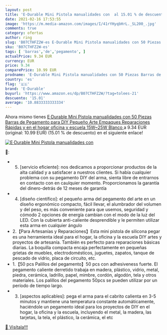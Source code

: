 ```yaml
---
layout: post
title: 'E·Durable Mini Pistola manualidades con  al 15.01 % de descuento'
date: 2021-02-16 17:53:55
image: 'https://m.media-amazon.com/images/I/41rYHyqbHrL._SL200_.jpg'
comments: true
category: ofertas
author: ring
slug: 'B07CTHFZ2W-es E·Durable Mini Pistola manualidades con 50 Piezas Barras...'
sku: 'B07CTHFZ2W-es'
tags: [ 'barras','de','pegamento', ]
actualPrice: 9.34 EUR
currency: EUR
price: 9.34
comparePrice: 10.99 EUR
prodname: 'E·Durable Mini Pistola manualidades con 50 Piezas Barras de Pegamento para DIY Pequeño Arte  Empaques  Reparaciones Rápidas y en el hogar  oficina y escuela   15W~25W  Blanco '
country: 'es'
flag: '🇪🇸'
brand: 'E·Durable'
buyurl: 'https://www.amazon.es/dp/B07CTHFZ2W/?tag=tolees-21'
descuento: '15.01'
average: '10.8833333333334'
---
```


Ahora mismo tienes [E·Durable Mini Pistola manualidades con 50 Piezas Barras de Pegamento para DIY Pequeño Arte  Empaques  Reparaciones Rápidas y en el hogar  oficina y escuela   15W~25W  Blanco ](https://www.amazon.es/dp/B07CTHFZ2W/?tag=tolees-21) a 9.34 EUR (original: 10.99 EUR) (15.01 %  de descuento) en el siguiente enlace!

[![E·Durable Mini Pistola manualidades con ](https://m.media-amazon.com/images/I/41rYHyqbHrL._SL200_.jpg)](https://www.amazon.es/dp/B07CTHFZ2W/?tag=tolees-21)

🔎:

- 5. [servicio eficiente]: nos dedicamos a proporcionar productos de la alta calidad y a satisfacer a nuestros clientes. Si había cualquier problema con su pegamento DIY del arma, sienta libre de entrarnos en contacto con en caulquier momento. Proporcionamos la garantía del dinero-detrás de 12 meses de garantía
- 4. [diseño científico]: el pequeño arma del pegamento del arte en un diseño ergonómico compacto, fácil llevar, el alumbrador del volumen y del peso, es más conveniente para que usemos, seguridad y cómodo 2 opciones de energía cambian con el modo de la luz del LED. Con la cubierta anti-caliente desprendible y le permiten utilizar esta arma en cualquier ángulo
- 2.【Para Artesanías y Reparaciones】Esta mini pistola de silicona pegar es una herramienta ideal para el hogar, la oficina y la escuela DIY artes y proyectos de artesanía. También es perfecto para reparaciones básicas diarias. La boquilla compacta encaja perfectamente en pequeñas grietas de muebles, electrodomésticos, juguetes, zapatos, tanque de pescado de vidrio, placa de circuito, etc.
- 1.【50 pcs Palillos del pegamento】50 pcs con adhesiveness fuerte. El pegamento caliente derretido trabaja en madera, plástico, vidrio, metal, piedra, cerámica, ladrillo, papel, mimbre, cordón, algodón, tela y otros materiales. Los palillos del pegamento 50pcs se pueden utilizar por un período de tiempo largo.
- 3. [aspectos aplicables]: pega el arma para el cabrito calienta en 3-5 minutos y mantiene una temperatura constante automáticamente, haciéndole un pegamento ideal para los proyectos de DIY en el hogar, la oficina y la escuela, incluyendo el metal, la madera, las tarjetas, la tela, el plástico, la cerámica, el etc

[🛒 Visítala!!!](https://www.amazon.es/dp/B07CTHFZ2W/?tag=tolees-21)
